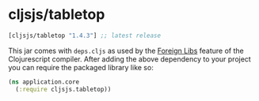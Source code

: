 # cljsjs/tabletop
[](dependency)
```clojure
[cljsjs/tabletop "1.4.3"] ;; latest release
```
[](/dependency)

This jar comes with `deps.cljs` as used by the [Foreign Libs][flibs] feature
of the Clojurescript compiler. After adding the above dependency to your project
you can require the packaged library like so:

```clojure
(ns application.core
  (:require cljsjs.tabletop))
```

[flibs]: https://github.com/clojure/clojurescript/wiki/Packaging-Foreign-Dependencies
